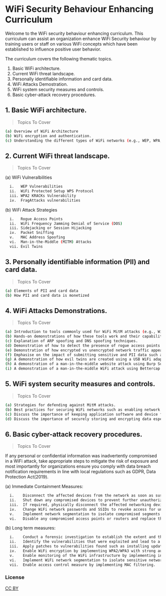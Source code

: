 # WiFi Security Behaviour Enhancing Curriculum

Welcome to the WiFi security behaviour enhancing curriculum. This curriculum can assist an organization enhance WiFi Security behaviour by training users or staff on various WiFi concepts which have been established to influence positive user behavior.

The curriculum covers the following thematic topics.

1. Basic WiFi architecture.
2. Current WiFi threat landscape.
3. Personally identifiable information and card data.
4. WiFi Attacks Demostration.
5. WiFi system security measures and controls.
6. Basic cyber-attack recovery procedures.


## 1. Basic WiFi architecture.
> Topics To Cover
```sh
(a) Overview of WiFi Architecture
(b) WiFi encryption and authentication.
(c) Understanding the different types of WiFi networks (e.g., WEP, WPA, WPA2, WPA3).
``` 
## 2. Current WiFi threat landscape.
> Topics To Cover

(a) WiFi Vulneralbilities
```sh
  i.   WEP Vulnerabilities
  ii.  WiFi Protected Setup WPS Protocol
  iii. WPA2 KRACKs Vulnerability
  iv.  FragAttacks vulnerabilities
 ``` 
(b) WiFi Attack Strategies
```sh
  i.   Rogue Access Points
  ii.  WiFi Frequency Jamming Denial of Service (DOS)
  iii. Sidejacking or Session Hijacking
  iv.  Packet Sniffing
  v.   MAC Address Spoofing
  vi.  Man-in-the-Middle (MITM) Attacks
  vii. Evil Twins
 ``` 
## 3. Personally identifiable information (PII) and card data.
> Topics To Cover
```sh
(a) Elements of PII and card data
(b) How PII and card data is monetized
``` 
## 4. WiFi Attacks Demonstrations.
> Topics To Cover
```sh
(a) Introduction to tools commonly used for WiFi MitM attacks (e.g., Wireshark, Ettercap, Bettercap).
(b) Hands-on demonstrations of how these tools work and their capabilities.
(c) Explanation of ARP spoofing and DNS spoofing techniques.
(d) Demonstration of how to detect the presence of rogue access points using WiFi analyzers.
(e) Demonstration of how encrypted vs unencrypted network traffic appears in transit using Wireshark.
(f) Emphasise on the impact of submitting sensitive and PII data such as login credentials or card transaction details on a webiste with no HTTPS, use case studies or examples.
(g) A demonstration of how evil twins are created using a USB WiFi adapter or WiFi Pineapple kit.
(h) A demonstration of a man-in-the-middle website attack using Burp Suite application.
(i) A demonstration of a man-in-the-middle WiFi attack using Bettercap solution.

``` 
## 5. WiFi system security measures and controls.
> Topics To Cover
```sh
(a) Strategies for defending against MitM attacks.
(b) Best practices for securing WiFi networks such as enabling network segmentation, using strong encryption and implementing MAC address filtering.
(c) Discuss the importance of keeping application software and device firmwares up to date.
(d) Discuss the importance of securely storing and encrypting data especially while in transit to prevent unauthorized access.
```
## 6. Basic cyber-attack recovery procedures.
> Topics To Cover

If any personal or confidential information was inadvertently compromised in a WiFi attack, take appropriate steps to mitigate the risk of exposure and most importantly for organizations ensure you comply with data breach notification requirements in line with local regulations such as GDPR, Data Protection Act(2019).

(a) Immediate Containment Measures:
```sh
  i.    Disconnect the affected devices from the network as soon as suspicious activity or a confirmed attack is detected.
  ii.   Shut down any compromised devices to prevent further unauthorized access.
  iii.  If required, physically disconnect the affected networking devices from the network to isolate the attack.
  iv.   Change WiFi network passwords and SSIDs to revoke access for unauthorized users.
  v.    Implement network segmentation to isolate compromised segments.
  vi.   Disable any compromised access points or routers and replace them with secure, unaffected devices.
```
(b) Long term measures:
```sh
  i.    Conduct a forensic investigation to establish the extent and the nature of compromise.
  ii.   Identify the vulnerabilities that were exploited and lead to a breach.
  iii.  Apply patches to vulnerabilities found such as installing updates or upgrades on applications and firmware. 
  iv.   Enable WiFi encryption by implementing WPA2/WPA3 with strong authentication key.
  v.    Enable monitoring of the WiFi infrastructure by implementing intrusion detection & prevention systems.
  vi.   Implement WiFi network segmentation to isolate sensitive networks.
  vii.  Enable access control measure by implementing MAC filtering.
```

### License
[CC BY](https://creativecommons.org/licenses/by/4.0/)

